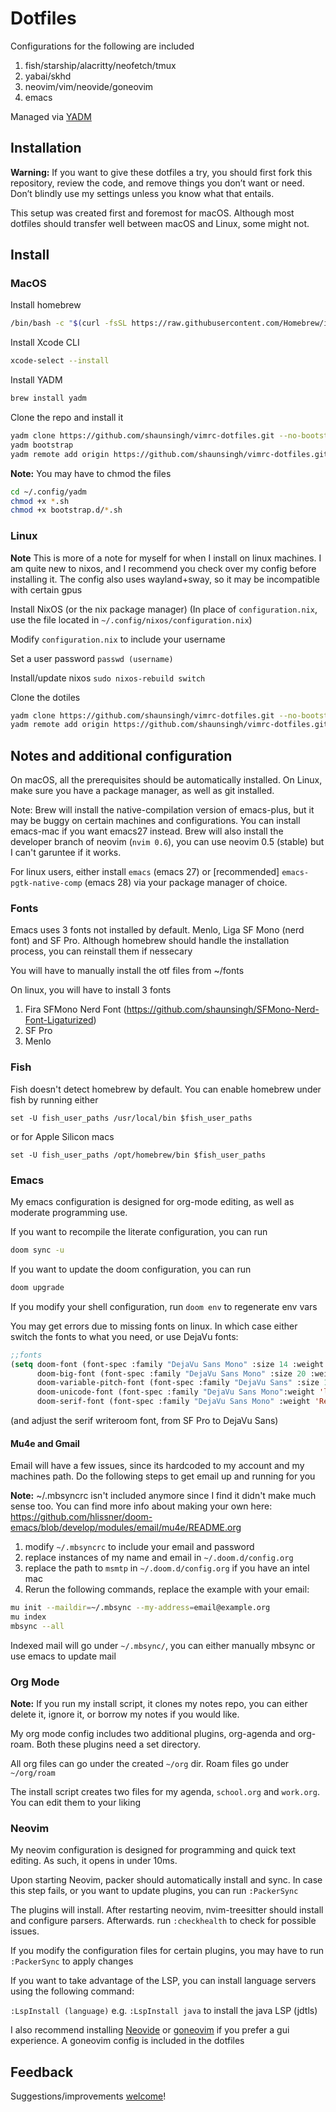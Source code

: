 # Dotfiles

Configurations for the following are included

1. fish/starship/alacritty/neofetch/tmux
2. yabai/skhd
3. neovim/vim/neovide/goneovim
4. emacs

Managed via [YADM](https://github.com/TheLocehiliosan/yadm)

## Installation

**Warning:** If you want to give these dotfiles a try, you should first fork this repository, review the code, and remove things you don’t want or need. Don’t blindly use my settings unless you know what that entails.

This setup was created first and foremost for macOS. Although most dotfiles should transfer well between macOS and Linux, some might not.

## Install

### MacOS

Install homebrew
```sh
/bin/bash -c "$(curl -fsSL https://raw.githubusercontent.com/Homebrew/install/HEAD/install.sh)"
```
Install Xcode CLI
```sh
xcode-select --install
```
Install YADM
```sh
brew install yadm
```
Clone the repo and install it
```sh
yadm clone https://github.com/shaunsingh/vimrc-dotfiles.git --no-bootstrap
yadm bootstrap
yadm remote add origin https://github.com/shaunsingh/vimrc-dotfiles.git
```

**Note:** You may have to chmod the files
```sh
cd ~/.config/yadm
chmod +x *.sh
chmod +x bootstrap.d/*.sh
```

### Linux

**Note** This is more of a note for myself for when I install on linux machines. I am quite new to nixos, and I recommend you check over my config before installing it. The config also uses wayland+sway, so it may be incompatible with certain gpus

Install NixOS (or the nix package manager)
(In place of `configuration.nix`, use the file located in `~/.config/nixos/configuration.nix`)

Modify `configuration.nix` to include your username

Set a user password
`passwd (username)`

Install/update nixos
`sudo nixos-rebuild switch`

Clone the dotiles
```zsh
yadm clone https://github.com/shaunsingh/vimrc-dotfiles.git --no-bootstrap
yadm remote add origin https://github.com/shaunsingh/vimrc-dotfiles.git
```

## Notes and additional configuration

On macOS, all the prerequisites should be automatically installed. On Linux, make sure you have a package manager, as well as git installed.

Note: Brew will install the native-compilation version of emacs-plus, but it may be buggy on certain machines and configurations. You can install emacs-mac if you want emacs27 instead. Brew will also install the developer branch of neovim (`nvim 0.6`), you can use neovim 0.5 (stable) but I can't garuntee if it works.

For linux users, either install `emacs` (emacs 27) or [recommended] `emacs-pgtk-native-comp` (emacs 28) via your package manager of choice.

### Fonts
Emacs uses 3 fonts not installed by default. Menlo, Liga SF Mono (nerd font) and SF Pro. Although homebrew should handle the installation process, you can reinstall them if nessecary

You will have to manually install the otf files from ~/fonts

On linux, you will have to install 3 fonts
1. Fira SFMono Nerd Font (https://github.com/shaunsingh/SFMono-Nerd-Font-Ligaturized)
2. SF Pro
3. Menlo

### Fish

Fish doesn't detect homebrew by default. You can enable homebrew under fish by running either

`set -U fish_user_paths /usr/local/bin $fish_user_paths`

or for Apple Silicon macs

`set -U fish_user_paths /opt/homebrew/bin $fish_user_paths`


### Emacs

My emacs configuration is designed for org-mode editing, as well as moderate programming use.

If you want to recompile the literate configuration, you can run

```zsh
doom sync -u
```

If you want to update the doom configuration, you can run

```zsh
doom upgrade
```

If you modify your shell configuration, run `doom env` to regenerate env vars

You may get errors due to missing fonts on linux. In which case either switch the fonts to what you need, or use DejaVu fonts:
```lisp
;;fonts
(setq doom-font (font-spec :family "DejaVu Sans Mono" :size 14 :weight 'light)
      doom-big-font (font-spec :family "DejaVu Sans Mono" :size 20 :weight 'light)
      doom-variable-pitch-font (font-spec :family "DejaVu Sans" :size 16 :weight 'Medium)
      doom-unicode-font (font-spec :family "DejaVu Sans Mono":weight 'light)
      doom-serif-font (font-spec :family "DejaVu Sans Mono" :weight 'Regular))
```

(and adjust the serif writeroom font, from SF Pro to DejaVu Sans)

#### Mu4e and Gmail
Email will have a few issues, since its hardcoded to my account and my machines path. Do the following steps to get email up and running for you

**Note:** ~/.mbsyncrc isn't included anymore since I find it didn't make much sense too. You can find more info about making your own here: https://github.com/hlissner/doom-emacs/blob/develop/modules/email/mu4e/README.org

1. modify `~/.mbsyncrc` to include your email and password
2. replace instances of my name and email in `~/.doom.d/config.org`
3. replace the path to `msmtp` in `~/.doom.d/config.org` if you have an intel mac
4. Rerun the following commands, replace the example with your email:

```zsh
mu init --maildir=~/.mbsync --my-address=email@example.org
mu index
mbsync --all
```

Indexed mail will go under `~/.mbsync/`, you can either manually mbsync or use emacs to update mail

### Org Mode

**Note:** If you run my install script, it clones my notes repo, you can either delete it, ignore it, or borrow my notes if you would like.

My org mode config includes two additional plugins, org-agenda and org-roam. Both these plugins need a set directory.

All org files can go under the created `~/org` dir. Roam files go under `~/org/roam`

The install script creates two files for my agenda, `school.org` and `work.org`. You can edit them to your liking

### Neovim

My neovim configuration is designed for programming and quick text editing. As such, it opens in under 10ms.

Upon starting Neovim, packer should automatically install and sync. In case this step fails, or you want to update plugins, you can run `:PackerSync`

The plugins will install. After restarting neovim, nvim-treesitter should install and configure parsers. Afterwards. run `:checkhealth` to check for possible issues.

If you modify the configuration files for certain plugins, you may have to run `:PackerSync` to apply changes

If you want to take advantage of the LSP, you can install language servers using the following command:

`:LspInstall (language)` e.g. `:LspInstall java` to install the java LSP (jdtls)

I also recommend installing [Neovide](https://github.com/Kethku/neovide) or [goneovim](https://github.com/akiyosi/goneovim) if you prefer a gui experience. A goneovim config is included in the dotfiles

## Feedback

Suggestions/improvements
[welcome](https://github.com/shaunsingh/vimrc-dotfiles/issues)!
